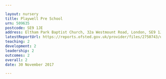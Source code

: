 ```yaml
---

layout: nursery
title: Playwell Pre School
urn: 509635
postcode: SE9 1JE
address: Eltham Park Baptist Church, 32a Westmount Road, London, SE9 1JE
latestReportUrl: https://reports.ofsted.gov.uk/provider/files/2750743/urn/509635.pdf
teaching: 2
development: 2
leadership: 2
outcomes: 2
overall: 2
date: 30 November 2017

---
```

